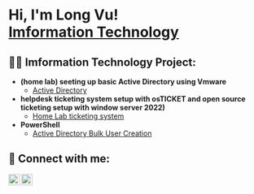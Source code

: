 <h1>Hi, I'm Long Vu! <br/><a href="https://github.com/Vu-citizen">Imformation Technology</a>
<h2>👨‍💻 Imformation Technology Project:</h2>

- <b> (home lab) seeting up basic Active Directory using Vmware</b>
  - [Active Directory](https://github.com/Vu-citizen/Active-Directory-homelab)
- <b>helpdesk ticketing system setup with osTICKET and open source ticketing setup with window server 2022)</b>
  - [Home Lab ticketing system](https://github.com/Vu-citizen/Home-lab-OSticket-setup) </b></i>
- <b>PowerShell</b>
  - [Active Directory Bulk User Creation](https://github.com/Vu-citizen)



<h2> 🤳 Connect with me:</h2>

[<img align="left" alt="LongVu | LinkedIn" width="22px" src="https://cdn.jsdelivr.net/npm/simple-icons@v3/icons/linkedin.svg" />][linkedin]
[<img align="left" alt="LongVu | Instagram" width="22px" src="https://cdn.jsdelivr.net/npm/simple-icons@v3/icons/instagram.svg" />][instagram]

[instagram]: https://github.com/Vu-citizen
[linkedin]: https://www.linkedin.com/in/long-vu-256355342
